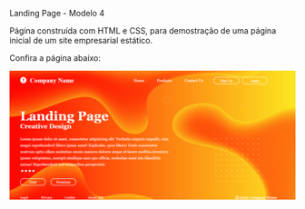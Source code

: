 Landing Page - Modelo 4

Página construída com HTML e CSS, para demostração de uma página inicial de um site empresarial estático.

Confira a página abaixo:

![](../landing-page4/img/landing-page4.png)

